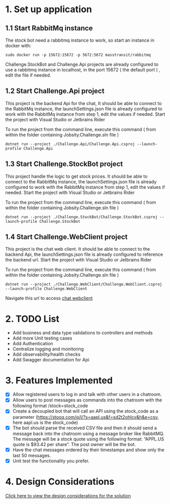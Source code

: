 # 1. Set up application

## 1.1 Start RabbitMq instance

The stock bot need a rabbitmq instance to work, so start an instance in docker with:

`
sudo docker run -p 15672:15672 -p 5672:5672 masstransit/rabbitmq
`

Challenge.StockBot and Challenge.Api projects are already configured to use a rabbitmq instance in localhost, in the port 15672 ( the default port ) , edit the file if needed.

## 1.2 Start Challenge.Api project

This project is the backend Api for the chat, It should be able to connect to the RabbitMq instance, the launchSettings.json file is already configured to work with the RabbitMq instance from step 1, edit the values if needed. Start the project with Visual Studio or Jetbrains Rider

To run the project from the command line, execute this command ( from within the folder containing Jobsity.Challenge.sln file ) 

`
dotnet run --project ./Challenge.Api/Challenge.Api.csproj --launch-profile Challenge.Api
`

## 1.3 Start Challenge.StockBot project

This project handle the logic to get stock prices. It should be able to connect to the RabbitMq instance, the launchSettings.json file is already configured to work with the RabbitMq instance from step 1, edit the values if needed. Start the project with Visual Studio or Jetbrains Rider

To run the project from the command line, execute this command ( from within the folder containing Jobsity.Challenge.sln file )

`
dotnet run --project ./Challenge.StockBot/Challenge.StockBot.csproj --launch-profile Challenge.StockBot
`

## 1.4 Start Challenge.WebClient project

This project is the chat web client. It should be able to connect to the backend Api, the launchSettings.json file is already configured to reference the backend url. Start the project with Visual Studio or Jetbrains Rider

To run the project from the command line, execute this command ( from within the folder containing Jobsity.Challenge.sln file )

`
dotnet run --project ./Challenge.WebClient/Challenge.WebClient.csproj --launch-profile Challenge.WebClient
`

Navigate this url to access [chat webclient](https://localhost:7180)

# 2. TODO List

- Add business and data type validations to controllers and methods
- Add more Unit testing cases
- Add Authentication
- Centralize logging and monitoring
- Add observability/health checks
- Add Swagger documentation for Api

# 3. Features Implemented

- [X] Allow registered users to log in and talk with other users in a chatroom.
- [X] Allow users to post messages as commands into the chatroom with the following format /stock=stock_code
- [X] Create a decoupled bot that will call an API using the stock_code as a parameter (https://stooq.com/q/l/?s=aapl.us&f=sd2t2ohlcv&h&e=csv, here aapl.us is the  stock_code)
- [X] The bot should parse the received CSV file and then it should send a message back into the chatroom using a message broker like RabbitMQ. The message will be a stock quote using the following format: “APPL.US quote is $93.42 per share”. The post owner will be the bot.
- [X] Have the chat messages ordered by their timestamps and show only the last 50 messages.
- [X] Unit test the functionality you prefer.
# 4. Design Considerations

[Click here to view the design considerations for the solution](https://github.com/valvaradookada/jschallenge/wiki/Design-Considerations)